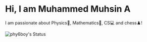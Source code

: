 # Hi, I am Muhammed Muhsin A 

I am passionate about Physics🔭, Mathematics🎲, CS💻 and chess♟️!

![phy6boy's Status](https://github-readme-stats.vercel.app/api?username=phy6boy&theme=vue-dark&show_icons=true&hide_border=true&count_private=true)
